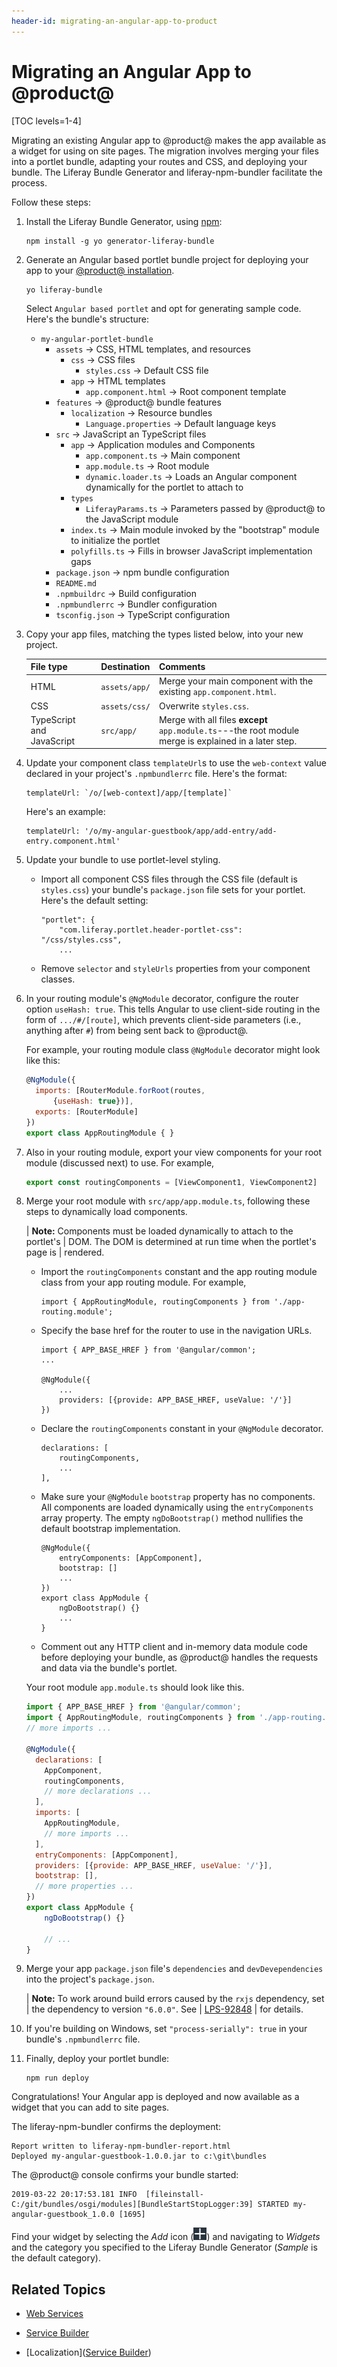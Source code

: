 ```yaml
---
header-id: migrating-an-angular-app-to-product
---
```


# Migrating an Angular App to @product@

[TOC levels=1-4]

Migrating an existing Angular app to @product@ makes the app available as a
widget for using on site pages. The migration involves merging your files into a
portlet bundle, adapting your routes and CSS, and deploying your bundle. The
Liferay Bundle Generator and liferay-npm-bundler facilitate the process. 

Follow these steps:

1.  Install the Liferay Bundle Generator, using
    [npm](https://www.npmjs.com/):

        npm install -g yo generator-liferay-bundle

2.  Generate an Angular based portlet bundle project for deploying your app to 
    your 
    [@product@ installation](/deployment/docs/installing-product). 

        yo liferay-bundle

    Select `Angular based portlet` and opt for generating sample code. Here's the bundle's structure: 

    -   `my-angular-portlet-bundle`
        -   `assets` &rarr; CSS, HTML templates, and resources
            -   `css` &rarr; CSS files
                -   `styles.css` &rarr; Default CSS file
            -   `app` &rarr; HTML templates
                -   `app.component.html` &rarr; Root component template
        - `features` &rarr; @product@ bundle features
            -   `localization` &rarr; Resource bundles
                -   `Language.properties` &rarr; Default language keys
        -   `src` &rarr; JavaScript an TypeScript files
            -   `app` &rarr; Application modules and Components
                -   `app.component.ts` &rarr; Main component
                -   `app.module.ts` &rarr; Root module
                -   `dynamic.loader.ts` &rarr; Loads an Angular component dynamically for the portlet to attach to
            -   `types`
                -    `LiferayParams.ts` &rarr; Parameters passed by @product@ to the JavaScript module
            -   `index.ts` &rarr; Main module invoked by the "bootstrap" module to initialize the portlet
            -   `polyfills.ts` &rarr; Fills in browser JavaScript implementation gaps
        -   `package.json` &rarr; npm bundle configuration
        -   `README.md`
        -   `.npmbuildrc` &rarr; Build configuration
        -   `.npmbundlerrc` &rarr; Bundler configuration
        -   `tsconfig.json` &rarr; TypeScript configuration

3.  Copy your app files, matching the types listed below, into your new project.

    | File type | Destination | Comments |
    | --------- | ----------- | -------- |
    | HTML | `assets/app/` | Merge your main component with the existing `app.component.html`. |
    | CSS  | `assets/css/` | Overwrite `styles.css`. |
    | TypeScript and JavaScript | `src/app/` |  Merge with all files **except** `app.module.ts`---the root module merge is explained in a later step. |

4.  Update your component class `templateUrl`s to use the `web-context` value 
    declared in your project's `.npmbundlerrc`  file. Here's the format: 

        templateUrl: `/o/[web-context]/app/[template]`

    Here's an example:

        templateUrl: '/o/my-angular-guestbook/app/add-entry/add-entry.component.html'

5.  Update your bundle to use portlet-level styling. 

    -   Import all component CSS files through the CSS file (default is 
        `styles.css`) your bundle's `package.json` file sets for your portlet.
        Here's the default setting:

        ```
        "portlet": {
		    "com.liferay.portlet.header-portlet-css": "/css/styles.css",
            ...
        ```

    -   Remove `selector` and `styleUrls` properties from your component 
        classes. 

6.  In your routing module's `@NgModule` decorator, configure the router option
    `useHash: true`. This tells Angular to use client-side routing in the form
    of `.../#/[route]`, which prevents client-side parameters (i.e., anything
    after `#`) from being sent back to @product@. 

    For example, your routing module class `@NgModule` decorator might look like
    this:

    ```javascript
    @NgModule({
      imports: [RouterModule.forRoot(routes,
          {useHash: true})],
      exports: [RouterModule]
    })
    export class AppRoutingModule { }
    ```

7.  Also in your routing module, export your view components for your root 
    module (discussed next) to use. For example,

    ```javascript
    export const routingComponents = [ViewComponent1, ViewComponent2]
    ```

8.  Merge your root module with `src/app/app.module.ts`, following these steps 
    to dynamically load components. 

    | **Note:** Components must be loaded dynamically to attach to the portlet's
    | DOM. The DOM is determined at run time when the portlet's page is
    | rendered. 

    -   Import the `routingComponents` constant and the app routing module class
        from your app routing module. For example,

        ```
        import { AppRoutingModule, routingComponents } from './app-routing.module';
        ```

    -   Specify the base href for the router to use in the navigation URLs. 

        ```
        import { APP_BASE_HREF } from '@angular/common';
        ...
        
        @NgModule({
            ...
            providers: [{provide: APP_BASE_HREF, useValue: '/'}]
        })
        ```

    -   Declare the `routingComponents` constant in your `@NgModule` decorator. 

        ```
        declarations: [
            routingComponents,
            ...
        ],
        ```

    -   Make sure your `@NgModule` `bootstrap` property has no components. All 
        components are loaded dynamically using the `entryComponents` array
        property. The empty `ngDoBootstrap()` method nullifies the default
        bootstrap implementation. 

        ```
        @NgModule({
    	    entryComponents: [AppComponent],
            bootstrap: []
            ...
        })
        export class AppModule {
            ngDoBootstrap() {}
            ...
        }
        ```

    -   Comment out any HTTP client and in-memory data module code before 
        deploying your bundle, as @product@ handles the requests and data via 
        the bundle's portlet. 

    Your root module `app.module.ts` should look like this. 

    ```javascript
    import { APP_BASE_HREF } from '@angular/common';
    import { AppRoutingModule, routingComponents } from './app-routing.module';
    // more imports ...

    @NgModule({
      declarations: [
        AppComponent,
        routingComponents, 
        // more declarations ...
      ],
      imports: [
        AppRoutingModule,
        // more imports ...
      ],
      entryComponents: [AppComponent],
      providers: [{provide: APP_BASE_HREF, useValue: '/'}],
      bootstrap: [],
      // more properties ...
    })
    export class AppModule {
        ngDoBootstrap() {}

        // ...
    }
    ```

9.  Merge your app `package.json` file's `dependencies` and `devDevependencies` 
    into the project's `package.json`.
    
    | **Note:** To work around build errors caused by the `rxjs` dependency, set
    | the dependency to version `"6.0.0"`. See
    | [LPS-92848](https://issues.liferay.com/browse/LPS-92848)
    | for details. 

10. If you're building on Windows, set `"process-serially": true` in your 
    bundle's `.npmbundlerrc` file. 
 
11. Finally, deploy your portlet bundle:

        npm run deploy

Congratulations! Your Angular app is deployed and now available as a widget that
you can add to site pages. 

The liferay-npm-bundler confirms the deployment:

    Report written to liferay-npm-bundler-report.html
    Deployed my-angular-guestbook-1.0.0.jar to c:\git\bundles

The @product@ console confirms your bundle started: 

    2019-03-22 20:17:53.181 INFO  [fileinstall-C:/git/bundles/osgi/modules][BundleStartStopLogger:39] STARTED my-angular-guestbook_1.0.0 [1695]

Find your widget by selecting the *Add* icon
(![Add](../../images/icon-add-app.png))
and navigating to *Widgets* and the category you specified to the Liferay Bundle
Generator (*Sample* is the default category). 

## Related Topics

- [Web Services](/docs/7-2/frameworks/-/knowledge_base/appdev/web-services
)

- [Service Builder](/docs/7-2/frameworks/-/knowledge_base/frameworks/service-builder
)

- [Localization]([Service Builder](/docs/7-2/frameworks/-/knowledge_base/frameworks/localization
))
